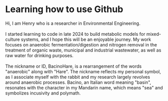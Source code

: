 # Learning how to use Github

Hi, I am Henry who is a researcher in Environmental Engineering.
<br><br>I started learning to code in late 2024 to build metabolic models for mixed-culture systems, and I hope this will be an enjoyable journey. My work focuses on anaerobic fermentation/digestion and nitrogen removal in the treatment of organic waste, municipal and industrial wastewater, as well as raw water for drinking purposes.
<br><br>The nickname or ID, BacinoHare, is a rearrangement of the words "anaerobic" along with "Hare". The nickname reflects my personal symbol, as I associate myself with the rabbit and my research largely revolves around anaerobic processes. Bacino, an Italian word meaning "basin", resonates with the character in my Mandarin name, which means "sea" and symbolizes incusivity and polymath.
